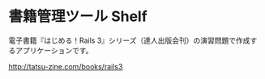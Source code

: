 書籍管理ツール Shelf
==================

電子書籍『はじめる！Rails 3』シリーズ（達人出版会刊）の演習問題で作成するアプリケーションです。

http://tatsu-zine.com/books/rails3
